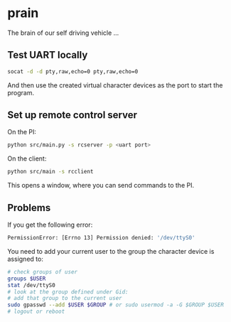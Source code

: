 # prain

The brain of our self driving vehicle ...

## Test UART locally
```bash
socat -d -d pty,raw,echo=0 pty,raw,echo=0
```
And then use the created virtual character devices as the port to start the program.

## Set up remote control server
On the PI:
```bash
python src/main.py -s rcserver -p <uart port>
```

On the client:
```bash
python src/main -s rcclient
```

This opens a window, where you can send commands to the PI.

## Problems
If you get the following error:
```bash
PermissionError: [Errno 13] Permission denied: '/dev/ttyS0'
```

You need to add your current user to the group the character device is assigned to:
```bash
# check groups of user
groups $USER
stat /dev/ttyS0
# look at the group defined under Gid:
# add that group to the current user
sudo gpasswd --add $USER $GROUP # or sudo usermod -a -G $GROUP $USER
# logout or reboot
```
